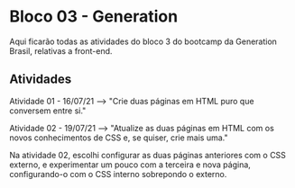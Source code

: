 # Bloco 03 - Generation
Aqui ficarão todas as atividades do bloco 3 do bootcamp da Generation Brasil, relativas a front-end.

## Atividades

Atividade 01 - 16/07/21 --> "Crie duas páginas em HTML puro que conversem entre si."

Atividade 02 - 19/07/21 --> "Atualize as duas páginas em HTML com os novos conhecimentos de CSS e, se quiser, crie mais uma." 

Na atividade 02, escolhi configurar as duas páginas anteriores com o CSS externo, e experimentar um pouco com a terceira e nova página, configurando-o com o CSS interno sobrepondo o externo.
